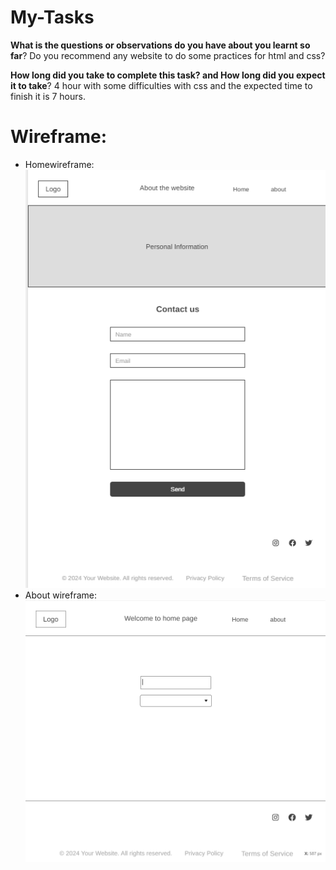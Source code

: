 # My-Tasks

**What is the questions or observations do you have about you learnt so far**?
Do you recommend any website to do some practices for html and css?

**How long did you take to complete this task? and How long did you expect it to take**?
4 hour with some difficulties with css and the expected time to finish it is 7 hours.

# Wireframe:

- Homewireframe:
![Link](About-page-Task-Manager-website.png)
- About wireframe:
![Link](Home-page-Task-Manager-website.png)